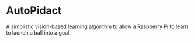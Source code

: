 AutoPidact
==========
A simplistic vision-based learning algorithm to allow a Raspberry Pi to learn to launch a ball into a goal.
